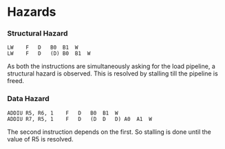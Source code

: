 # Hazards
### Structural Hazard

```
LW    F   D   B0  B1  W
LW    F   D   (D) B0  B1  W
```

As both the instructions are simultaneously asking for the load pipeline, a structural hazard is observed. This is resolved by stalling till the pipeline is freed.

### Data Hazard

```
ADDIU R5, R6, 1    F   D   B0  B1  W
ADDIU R7, R5, 1    F   D   (D  D   D) A0  A1  W
```

The second instruction depends on the first. So stalling is done until the value of R5 is resolved.
